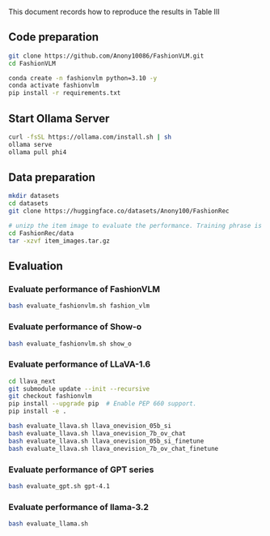 This document records how to reproduce the results in Table III

## Code preparation
```bash
git clone https://github.com/Anony10086/FashionVLM.git
cd FashionVLM

conda create -n fashionvlm python=3.10 -y
conda activate fashionvlm
pip install -r requirements.txt
```

## Start Ollama Server
```bash
curl -fsSL https://ollama.com/install.sh | sh
ollama serve
ollama pull phi4
```

## Data preparation
```bash
mkdir datasets
cd datasets
git clone https://huggingface.co/datasets/Anony100/FashionRec

# unizp the item image to evaluate the performance. Training phrase is not necessary.
cd FashionRec/data
tar -xzvf item_images.tar.gz
```


## Evaluation
### Evaluate performance of FashionVLM
```bash
bash evaluate_fashionvlm.sh fashion_vlm
```

### Evaluate performance of Show-o
```bash
bash evaluate_fashionvlm.sh show_o
```


### Evaluate performance of LLaVA-1.6
```bash
cd llava_next
git submodule update --init --recursive
git checkout fashionvlm
pip install --upgrade pip  # Enable PEP 660 support.
pip install -e .

bash evaluate_llava.sh llava_onevision_05b_si
bash evaluate_llava.sh llava_onevision_7b_ov_chat
bash evaluate_llava.sh llava_onevision_05b_si_finetune
bash evaluate_llava.sh llava_onevision_7b_ov_chat_finetune
```

### Evaluate performance of GPT series
```bash
bash evaluate_gpt.sh gpt-4.1
```

### Evaluate performance of llama-3.2
```bash
bash evaluate_llama.sh
```
